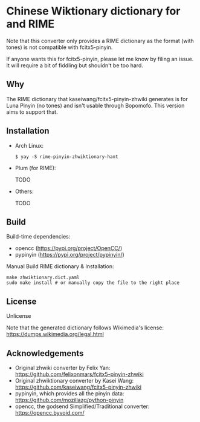 # Chinese Wiktionary dictionary for and RIME

Note that this converter only provides a RIME dictionary as the format (with tones) is not compatible with fcitx5-pinyin.

If anyone wants this for fcitx5-pinyin, please let me know by filing an issue. It will require a bit of fiddling but shouldn't be too hard.

## Why

The RIME dictionary that kaseiwang/fcitx5-pinyin-zhwiki generates is for Luna Pinyin (no tones) and isn't usable through Bopomofo. This version aims to support that.

## Installation

- Arch Linux:

  ```
  $ yay -S rime-pinyin-zhwiktionary-hant
  ```

- Plum (for RIME):

  TODO

  <!-- ``` -->
  <!-- $ rime-install felixonmars/fcitx5-pinyin-zhwiki -->
  <!-- ``` -->

- Others:

  TODO

  <!-- Download latest version of "zhwiki.dict" from: -->
  <!-- https://github.com/felixonmars/fcitx5-pinyin-zhwiki/releases -->
  
  <!-- Copy into ~/.local/share/fcitx5/pinyin/dictionaries/ (create the folder if it does not exist) -->


## Build

Build-time dependencies:

- opencc (https://pypi.org/project/OpenCC/)
- pypinyin (https://pypi.org/project/pypinyin/)

Manual Build RIME dictionary & Installation:

```
make zhwiktionary.dict.yaml
sudo make install # or manually copy the file to the right place
```

## License

Unlicense

Note that the generated dictionary follows Wikimedia's license: https://dumps.wikimedia.org/legal.html

## Acknowledgements

- Original zhwiki converter by Felix Yan: https://github.com/felixonmars/fcitx5-pinyin-zhwiki
- Original zhwiktionary converter by Kasei Wang: https://github.com/kaseiwang/fcitx5-pinyin-zhwiki
- pypinyin, which provides all the pinyin data: https://github.com/mozillazg/python-pinyin
- opencc, the godsend Simplified/Traditional converter: https://opencc.byvoid.com/
